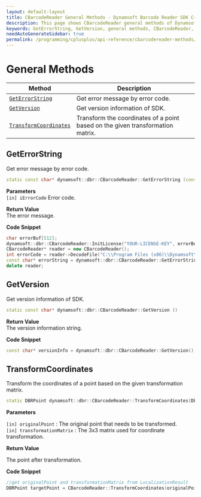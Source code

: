 ```yaml
---
layout: default-layout
title: CBarcodeReader General Methods - Dynamsoft Barcode Reader SDK C++ Edition API Reference
description: This page shows CBarcodeReader general methods of Dynamsoft Barcode Reader SDK C++ Edition.
keywords: GetErrorString, GetVersion, general methods, CBarcodeReader, api reference, c++
needAutoGenerateSidebar: true
permalink: /programming/cplusplus/api-reference/cbarcodereader-methods/general-v9.6.0.html
---
```


# General Methods

  | Method               | Description |
  |----------------------|-------------|
  | [`GetErrorString`](#geterrorstring) | Get error message by error code.|
  | [`GetVersion`](#getversion) | Get version information of SDK.|
  | [`TransformCoordinates`](#transformcoordinates) | Transform the coordinates of a point based on the given transformation matrix. |

## GetErrorString

Get error message by error code.

```cpp
static const char* dynamsoft::dbr::CBarcodeReader::GetErrorString (const int iErrorCode)
```

**Parameters**  
`[in] iErrorCode`	Error code.

**Return Value**  
The error message.

**Code Snippet**  
```cpp
char errorBuf[512];
dynamsoft::dbr::CBarcodeReader::InitLicense("YOUR-LICENSE-KEY", errorBuf, 512);
CBarcodeReader* reader = new CBarcodeReader();
int errorCode = reader->DecodeFile("C:\\Program Files (x86)\\Dynamsoft\\{Version number}\\Images\\AllSupportedBarcodeTypes.tif", "");
const char* errorString = dynamsoft::dbr::CBarcodeReader::GetErrorString(errorCode);
delete reader;
```

## GetVersion

Get version information of SDK.

```cpp
static const char* dynamsoft::dbr::CBarcodeReader::GetVersion ()
```

**Return Value**  
The version information string.

**Code Snippet**  
```cpp
const char* versionInfo = dynamsoft::dbr::CBarcodeReader::GetVersion();
```

## TransformCoordinates

Transform the coordinates of a point based on the given transformation matrix.

```cpp
static DBRPoint dynamsoft::dbr::CBarcodeReader::TransformCoordinates(DBRPoint originalPoint, double transformationMatrix[9])
```

**Parameters**  

`[in] originalPoint` : The original point that needs to be transformed.  
`[in] transformationMatrix` : The 3x3 matrix used for coordinate transformation.

**Return Value**  

The point after transformation.

**Code Snippet**  

```cpp
//get originalPoint and transformationMatrix from LocalizationResult
DBRPoint targetPoint = CBarcodeReader::TransformCoordinates(originalPoint, transformationMatrix);
```
